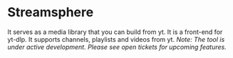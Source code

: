 # Streamsphere

It serves as a media library that you can build from yt. It is a front-end for yt-dlp. It supports channels, playlists and videos from yt.
*Note: The tool is under active development. Please see open tickets for upcoming features.* 




